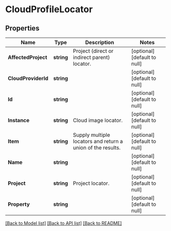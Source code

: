 # CloudProfileLocator

## Properties
Name | Type | Description | Notes
------------ | ------------- | ------------- | -------------
**AffectedProject** | **string** | Project (direct or indirect parent) locator. | [optional] [default to null]
**CloudProviderId** | **string** |  | [optional] [default to null]
**Id** | **string** |  | [optional] [default to null]
**Instance** | **string** | Cloud image locator. | [optional] [default to null]
**Item** | **string** | Supply multiple locators and return a union of the results. | [optional] [default to null]
**Name** | **string** |  | [optional] [default to null]
**Project** | **string** | Project locator. | [optional] [default to null]
**Property** | **string** |  | [optional] [default to null]

[[Back to Model list]](../README.md#documentation-for-models) [[Back to API list]](../README.md#documentation-for-api-endpoints) [[Back to README]](../README.md)


